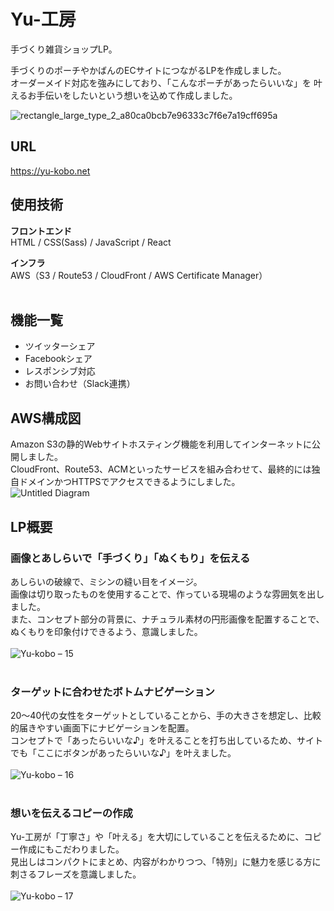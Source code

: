 # Yu-工房

手づくり雑貨ショップLP。

手づくりのポーチやかばんのECサイトにつながるLPを作成しました。  
オーダーメイド対応を強みにしており、「こんなポーチがあったらいいな」を
叶えるお手伝いをしたいという想いを込めて作成しました。

![rectangle_large_type_2_a80ca0bcb7e96333c7f6e7a19cff695a](https://user-images.githubusercontent.com/70832534/103057290-6b4bfe80-45e2-11eb-9ae6-efd20a50b4c5.jpg)

## URL

<https://yu-kobo.net>

## 使用技術
<strong>フロントエンド</strong>  
HTML / CSS(Sass) / JavaScript / React   

<strong>インフラ</strong>  
AWS（S3 / Route53 / CloudFront / AWS Certificate Manager）  
</br>

## 機能一覧

* ツイッターシェア
* Facebookシェア
* レスポンシブ対応
* お問い合わせ（Slack連携）

## AWS構成図
Amazon S3の静的Webサイトホスティング機能を利用してインターネットに公開しました。  
CloudFront、Route53、ACMといったサービスを組み合わせて、最終的には独自ドメインかつHTTPSでアクセスできるようにしました。
</br>
![Untitled Diagram](https://user-images.githubusercontent.com/70832534/102887843-f91cd200-449a-11eb-90d1-9dec4ce42378.png)

## LP概要

### 画像とあしらいで「手づくり」「ぬくもり」を伝える
あしらいの破線で、ミシンの縫い目をイメージ。  
画像は切り取ったものを使用することで、作っている現場のような雰囲気を出しました。  
また、コンセプト部分の背景に、ナチュラル素材の円形画像を配置することで、ぬくもりを印象付けできるよう、意識しました。  
</br>
![Yu-kobo – 15](https://user-images.githubusercontent.com/70832534/103166086-f71f8e00-4861-11eb-93ce-70222b563931.jpg)
</br>
</br>
### ターゲットに合わせたボトムナビゲーション
20〜40代の女性をターゲットとしていることから、手の大きさを想定し、比較的届きやすい画面下にナビゲーションを配置。  
コンセプトで「あったらいいな♪」を叶えることを打ち出しているため、サイトでも「ここにボタンがあったらいいな♪」を叶えました。  
</br>
![Yu-kobo – 16](https://user-images.githubusercontent.com/70832534/103166088-fb4bab80-4861-11eb-8c38-5fa711bad738.jpg)
</br>
</br>
### 想いを伝えるコピーの作成
Yu-工房が「丁寧さ」や「叶える」を大切にしていることを伝えるために、コピー作成にもこだわりました。  
見出しはコンパクトにまとめ、内容がわかりつつ、「特別」に魅力を感じる方に刺さるフレーズを意識しました。  
</br>
![Yu-kobo – 17](https://user-images.githubusercontent.com/70832534/103166089-fbe44200-4861-11eb-8c16-b1174de76132.jpg)
